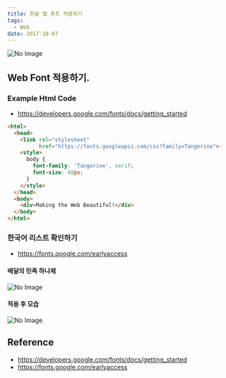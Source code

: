 ```yaml
---
title: 한글 웹 폰트 적용하기
tags:
  - Web
date: 2017-10-07
---
```


![No Image](/assets/logo/web.jpg)

## Web Font 적용하기.
### Example Html Code
- <https://developers.google.com/fonts/docs/getting_started>

```html
<html>
  <head>
    <link rel="stylesheet"
          href="https://fonts.googleapis.com/css?family=Tangerine">
    <style>
      body {
        font-family: 'Tangerine', serif;
        font-size: 48px;
      }
    </style>
  </head>
  <body>
    <div>Making the Web Beautiful!</div>
  </body>
</html>
```

### 한국어 리스트 확인하기
- <https://fonts.google.com/earlyaccess>

#### 배달의 민족 하나체
![No Image](/assets/posts/20171007/1.PNG)

#### 적용 후 모습
![No Image](/assets/posts/20171007/2.PNG)



## Reference
- <https://developers.google.com/fonts/docs/getting_started>
- <https://fonts.google.com/earlyaccess>
